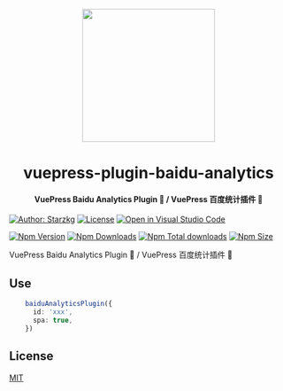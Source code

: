 <!-- markdownlint-disable -->
<p align="center">
  <img width="240" src="https://vuepress-star.shentuzhigang.cn/images/hero.png" style="text-align: center;"/>
</p>
<h1 align="center">vuepress-plugin-baidu-analytics</h1>
<h4 align="center">VuePress Baidu Analytics Plugin 📄 / VuePress 百度统计插件 📄</h4>

[![Author: Starzkg](https://img.shields.io/badge/Author-Starzkg-blue.svg?style=for-the-badge)](https://shentuzhigang.cn)
[![License](https://img.shields.io/npm/l/@starzkg/vuepress-plugin-baidu-analytics.svg?style=for-the-badge)](https://github.com/vuepress-star/vuepress-plugin-analytics/blob/main/LICENSE)
[![Open in Visual Studio Code](https://img.shields.io/badge/-open%20in%20vscode-blue?style=for-the-badge&logo=visualstudiocode)](https://open.vscode.dev/vuepress-star/vuepress-plugin-analytics)

<!-- markdownlint-restore -->

[![Npm Version](https://img.shields.io/npm/v/@starzkg/vuepress-plugin-baidu-analytics.svg?style=flat-square&logo=npm)](https://www.npmjs.com/package/@starzkg/vuepress-plugin-baidu-analytics)
[![Npm Downloads](https://img.shields.io/npm/dm/@starzkg/vuepress-plugin-baidu-analytics.svg?style=flat-square&logo=npm)](https://www.npmjs.com/package/@starzkg/vuepress-plugin-baidu-analytics)
[![Npm Total downloads](https://img.shields.io/npm/dt/@starzkg/vuepress-plugin-baidu-analytics?style=flat-square&logo=npm)](https://www.npmjs.com/package/@starzkg/vuepress-plugin-baidu-analytics)
[![Npm Size](https://img.shields.io/bundlephobia/min/@starzkg/vuepress-plugin-baidu-analytics?style=flat-square&logo=npm)](https://www.npmjs.com/package/@starzkg/vuepress-plugin-baidu-analytics)

VuePress Baidu Analytics Plugin 📄 / VuePress 百度统计插件 📄

## Use
```typescript
    baiduAnalyticsPlugin({
      id: 'xxx',
      spa: true,
    })
```

## License

[MIT](https://github.com/vuepress-star/vuepress-plugin-analytics/blob/main/packages/@starzkg/vuepress-plugin-baidu-analytics/LICENSE)
